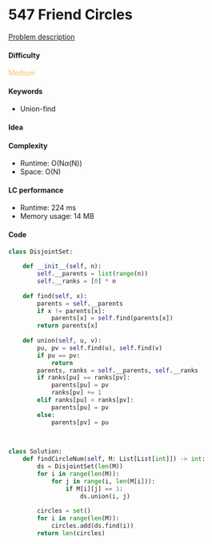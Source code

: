 547 Friend Circles
=======================
[Problem description](https://leetcode.com/problems/friend-circles/)

#### Difficulty
<span style="color:#FABC60">Medium</span>

#### Keywords
- Union-find

#### Idea

#### Complexity
- Runtime: O(N$\alpha$(N))
- Space: O(N)
  
#### LC performance
- Runtime: 224 ms
- Memory usage: 14 MB

#### Code
```python
class DisjointSet:
    
    def __init__(self, n):
        self.__parents = list(range(n))
        self.__ranks = [0] * n 
        
    def find(self, x):
        parents = self.__parents
        if x != parents[x]:
            parents[x] = self.find(parents[x])
        return parents[x]
    
    def union(self, u, v):
        pu, pv = self.find(u), self.find(v)
        if pu == pv:
            return
        parents, ranks = self.__parents, self.__ranks
        if ranks[pu] == ranks[pv]:
            parents[pu] = pv
            ranks[pv] += 1
        elif ranks[pu] < ranks[pv]:
            parents[pu] = pv
        else:
            parents[pv] = pu
        
        

class Solution:
    def findCircleNum(self, M: List[List[int]]) -> int:
        ds = DisjointSet(len(M))
        for i in range(len(M)):
            for j in range(i, len(M[i])):
                if M[i][j] == 1:
                    ds.union(i, j)
                    
        circles = set()
        for i in range(len(M)):
            circles.add(ds.find(i))
        return len(circles)
        
```
